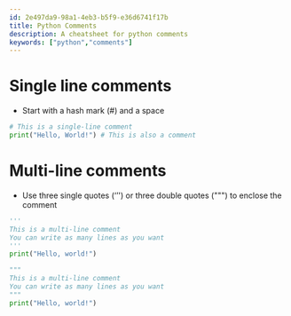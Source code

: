 ```yaml
---
id: 2e497da9-98a1-4eb3-b5f9-e36d6741f17b
title: Python Comments
description: A cheatsheet for python comments
keywords: ["python","comments"]
---
```


# Single line comments
- Start with a hash mark (#) and a space

```python
# This is a single-line comment
print("Hello, World!") # This is also a comment
```

# Multi-line comments
- Use three single quotes (‘’') or three double quotes (""") to enclose the comment

```python
'''
This is a multi-line comment
You can write as many lines as you want
'''
print("Hello, world!")
```

```python
"""
This is a multi-line comment
You can write as many lines as you want
"""
print("Hello, world!")
```
